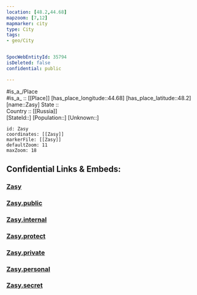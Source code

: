 ```yaml
---
location: [48.2,44.68] 
mapzoom: [7,12] 
mapmarker: city 
type: City
tags:
- geo/City


SpocWebEntityId: 35794
isDeleted: false
confidential: public

---
```

#is_a_/Place  
#is_a_ :: [[Place]] 
[has_place_longitude::44.68] 
[has_place_latitude::48.2] 
[name::Zasy] 
State ::  
Country :: [[Russia]]  
[StateId::] 
[Population::] 
[Unknown::] 


```leaflet
id: Zasy
coordinates: [[Zasy]] 
markerFile: [[Zasy]] 
defaultZoom: 11 
maxZoom: 18
```


## Confidential Links & Embeds: 

### [Zasy](/_Standards/Earth/Continent/Europe/Europe~East/Russia/Russia~South/Volgograd_Oblast/City/Zasy.md) 

### [Zasy.public](/_public/Earth/Continent/Europe/Europe~East/Russia/Russia~South/Volgograd_Oblast/City/Zasy.public.md) 

### [Zasy.internal](/_internal/Earth/Continent/Europe/Europe~East/Russia/Russia~South/Volgograd_Oblast/City/Zasy.internal.md) 

### [Zasy.protect](/_protect/Earth/Continent/Europe/Europe~East/Russia/Russia~South/Volgograd_Oblast/City/Zasy.protect.md) 

### [Zasy.private](/_private/Earth/Continent/Europe/Europe~East/Russia/Russia~South/Volgograd_Oblast/City/Zasy.private.md) 

### [Zasy.personal](/_personal/Earth/Continent/Europe/Europe~East/Russia/Russia~South/Volgograd_Oblast/City/Zasy.personal.md) 

### [Zasy.secret](/_secret/Earth/Continent/Europe/Europe~East/Russia/Russia~South/Volgograd_Oblast/City/Zasy.secret.md)

